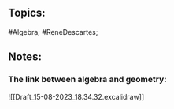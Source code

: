 ## Topics:
#Algebra;
#ReneDescartes;

## Notes:

### The link between algebra and geometry:
![[Draft_15-08-2023_18.34.32.excalidraw]]
